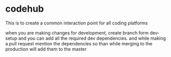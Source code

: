 # codehub
This is to create a common interaction point for all coding platforms

when you are making changes for development, create branch form dev-setup and you can add all the required dev dependencies.
and while making a pull request mention the dependencies so than while merging to the production will add them to the master
